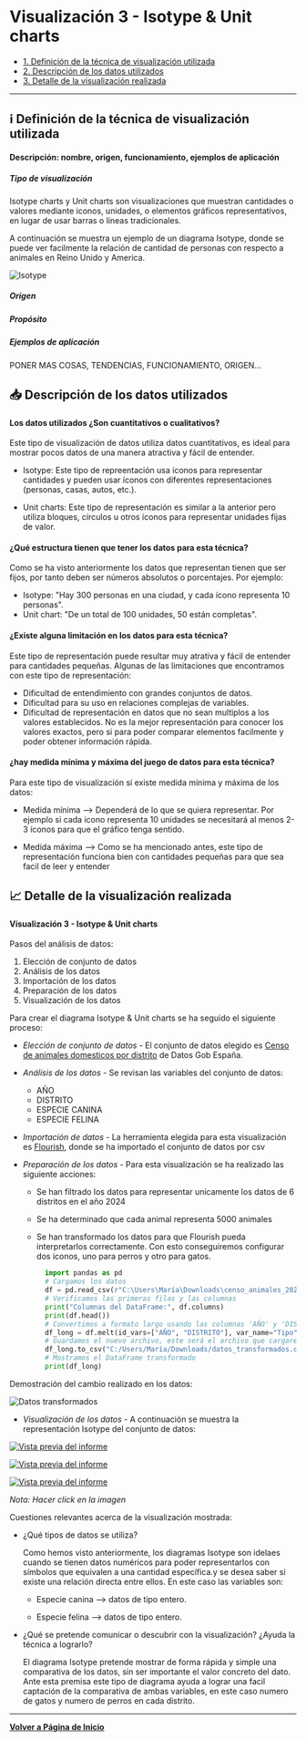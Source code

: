 # Visualización 3 - Isotype & Unit charts


- [1. Definición de la técnica de visualización utilizada](#Definición-de-la-técnica-de-visualizacion)
- [2. Descripción de los datos utilizados](#Descripción-de-los-datos-utilizados)
- [3. Detalle de la visualización realizada](#Detalle-de-la-visualización-realizada)

---

## ℹ️ Definición de la técnica de visualización utilizada 
#### Descripción: nombre, origen, funcionamiento, ejemplos de aplicación
##### Tipo de visualización
Isotype charts y Unit charts son visualizaciones que muestran cantidades o valores mediante iconos, unidades, o elementos gráficos representativos, en lugar de usar barras o líneas tradicionales.

A continuación se muestra un ejemplo de un diagrama Isotype, donde se puede ver facilmente la relación de cantidad de personas con respecto a animales en Reino Unido y America.


![Isotype](../../docs/assets/images/isotype.JPG)



##### Origen

##### Propósito

##### Ejemplos de aplicación

PONER MAS COSAS, TENDENCIAS, FUNCIONAMIENTO, ORIGEN...

## 📥 Descripción de los datos utilizados 
#### Los datos utilizados ¿Son cuantitativos o cualitativos?

Este tipo de visualización de datos utiliza datos cuantitativos, es ideal para mostrar pocos datos de una manera atractiva y fácil de entender.

- Isotype: Este tipo de repreentación usa íconos para representar cantidades y pueden usar íconos con diferentes representaciones (personas, casas, autos, etc.).

- Unit charts: Este tipo de representación es similar a la anterior pero utiliza bloques, círculos u otros íconos para representar unidades fijas de valor.

#### ¿Qué estructura tienen que tener los datos para esta técnica?

Como se ha visto anteriormente los datos que representan tienen que ser fijos, por tanto deben ser números absolutos o porcentajes. Por ejemplo:

- Isotype: "Hay 300 personas en una ciudad, y cada ícono representa 10 personas".
- Unit chart: "De un total de 100 unidades, 50 están completas".

#### ¿Existe alguna limitación en los datos para esta técnica? 
Este tipo de representación puede resultar muy atrativa y fácil de entender para cantidades pequeñas. Algunas de las limitaciones que encontramos con este tipo de representación:
- Dificultad de entendimiento con grandes conjuntos de datos.
- Dificultad para su uso en relaciones complejas de variables.
- Dificultad de representación en datos que no sean multiplos a los valores establecidos.
No es la mejor representación para conocer los valores exactos, pero si para poder comparar elementos facilmente y poder obtener información rápida. 

#### ¿hay medida mínima y máxima del juego de datos para esta técnica?

Para este tipo de visualización sí existe medida mínima y máxima de los datos:
- Medida mínima --> Dependerá de lo que se quiera representar. Por ejemplo si cada icono representa 10 unidades se necesitará al menos 2-3 íconos para que el gráfico tenga sentido.
  
- Medida máxima --> Como se ha mencionado antes, este tipo de representación funciona bien con cantidades pequeñas para que sea facil de leer y entender

## 📈 Detalle de la visualización realizada 
#### Visualización 3 - Isotype & Unit charts

Pasos del análisis de datos:

1. Elección de conjunto de datos
2. Análisis de los datos
3. Importación de los datos
4. Preparación de los datos
5. Visualización de los datos

Para crear el diagrama Isotype & Unit charts se ha seguido el siguiente proceso:

- *Elección de conjunto de datos* - El conjunto de datos elegido es [Censo de animales domesticos por distrito](https://datos.gob.es/en/catalogo/l01280796-censo-de-animales-domesticos-por-distrito) de Datos Gob España.
- *Análisis de los datos* - Se revisan las variables del conjunto de datos:
  
    - AÑO
    - DISTRITO
    - ESPECIE CANINA
    - ESPECIE FELINA
      
- *Importación de datos* - La herramienta elegida para esta visualización es [Flourish](https://flourish.studio/), donde se ha importado el conjunto de datos por csv
- *Preparación de los datos* - Para esta visualización se ha realizado las siguiente acciones:
  
  - Se han filtrado los datos para representar unicamente los datos de 6 distritos en el año 2024
  - Se ha determinado que cada animal representa 5000 animales
  - Se han transformado los datos para que Flourish pueda interpretarlos correctamente. Con esto conseguiremos configurar dos iconos, uno para perros y otro para gatos.
 
    ```python
      import pandas as pd
      # Cargamos los datos
      df = pd.read_csv(r"C:\Users\María\Downloads\censo_animales_2024.csv")
      # Verificamos las primeras filas y las columnas
      print("Columnas del DataFrame:", df.columns)
      print(df.head())
      # Convertimos a formato largo usando las columnas 'AÑO' y 'DISTRITO' como fijas
      df_long = df.melt(id_vars=["AÑO", "DISTRITO"], var_name="Tipo", value_name="Cantidad")
      # Guardamos el nuevo archivo, este será el archivo que cargaremos en Flourish
      df_long.to_csv("C:/Users/María/Downloads/datos_transformados.csv", index=False)
      # Mostramos el DataFrame transformado
      print(df_long)

Demostración del cambio realizado en los datos:

  ![Datos transformados](../../docs/assets/images/datos_transformados.JPG)
  
- *Visualización de los datos* - A continuación se muestra la representación Isotype del conjunto de datos:

[![Vista previa del informe](../../docs/assets/images/theyeatingthecats.JPG)](https://public.flourish.studio/visualisation/22305448/) 

[![Vista previa del informe](assets/images/theyeatingthecats.JPG)](https://public.flourish.studio/visualisation/22305448/)


<a href="https://public.flourish.studio/visualisation/22305448/" target="_blank">
  <img src="assets/images/theyeatingthecats.JPG" alt="Vista previa del informe">
</a>


*Nota: Hacer click en la imagen*


Cuestiones relevantes acerca de la visualización mostrada:
- ¿Qué tipos de datos se utiliza?

  Como hemos visto anteriormente, los diagramas Isotype son idelaes cuando se tienen datos numéricos para poder representarlos con símbolos que equivalen a una cantidad específica.y se desea saber si existe una relación directa entre ellos. En este caso las variables son:

  - Especie canina --> datos de tipo entero.

  - Especie felina --> datos de tipo entero.
  
- ¿Qué se pretende comunicar o descubrir con la visualización? ¿Ayuda la técnica a lograrlo?

  El diagrama Isotype pretende mostrar de forma rápida y simple una comparativa de los datos, sin ser importante el valor concreto del dato. Ante esta premisa este tipo de diagrama ayuda a lograr una facil captación de la comparativa de ambas variables, en este caso numero de gatos y numero de perros en cada distrito.
  
---

**[Volver a Página de Inicio](../index.md)**
